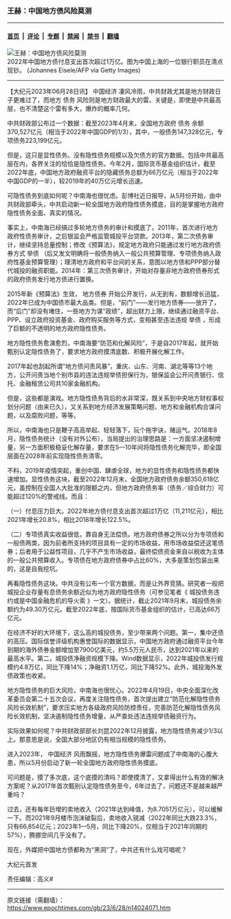 ### 王赫：中国地方债风险莫测

---

#### [首页](../../../..?n14024071) &nbsp;|&nbsp; [评论](../../../../../epoch-comment?n14024071) &nbsp;|&nbsp; [专题](../../../../../epoch-special?n14024071) &nbsp;|&nbsp; [禁闻](../../../../../epoch-news?n14024071) &nbsp;|&nbsp; [禁书](../../../../../books?n14024071) &nbsp;|&nbsp; [翻墙](https://github.com/gfw-breaker/nogfw/blob/master/README.md?n14024071)


<div><img alt="王赫：中国地方债风险莫测" class="attachment-djy_600_400 size-djy_600_400 wp-post-image" src="https://i.epochtimes.com/assets/uploads/2022/01/id13487992-China-foreign-exchange-reserve-GettyImages-1013061576-600x400.jpg"/>
<div class="caption">
 2022年中国地方债付息支出首次超过1万亿。图为中国上海的一位银行职员在清点现钞。 (Johannes Eisele/AFP via Getty Images)
</div></div><hr/><div class="post_content" id="artbody" itemprop="articleBody">
 <!-- article content begin -->
 <p>
  【大纪元2023年06月28日讯】
  <ok href="https://www.epochtimes.com/gb/tag/%E4%B8%AD%E5%9B%BD%E7%BB%8F%E6%B5%8E.html">
   中国经济
  </ok>
  凄风冷雨，中共财政尤其是地方财政日子更难过了，而地方
  <ok href="https://www.epochtimes.com/gb/tag/%E5%80%BA%E5%8A%A1.html">
   债务
  </ok>
  风险则是地方财政最大的雷。关键是，即使是中共最高层，也不清楚这个雷有多大，爆炸的概率几何。
 </p>
 <p>
  中共财政部公布过一个数据：截至2023年4月末，全国地方政府
  <ok href="https://www.epochtimes.com/gb/tag/%E5%80%BA%E5%8A%A1.html">
   债务
  </ok>
  余额370,527亿元（相当于2022年中国GDP的1/3），其中，一般债务147,328亿元，专项债务223,199亿元。
 </p>
 <p>
  但是，这只是显性债务。没有隐性债务规模以及欠债方的官方数据。包括中共最高层在内，各界关注的恰恰是隐性债务。今年2月，国际货币基金组织估计，截至2022年底，中国地方政府融资平台的隐藏债务总额为66万亿元（相当于2022年中国GDP的一半），较2019年的40万亿元增长迅速。
 </p>
 <p>
  可隐性债务到底如何呢？中南海也很忧虑。彭博社近日报导，从5月份开始，由中共财政部牵头，中共启动新一轮全国地方政府隐性债务摸底，目的是掌握地方政府隐性债务全面、真实的情况。
 </p>
 <p>
  事实上，中南海已经搞过多轮地方债务的审计和摸底了。2011年，首次进行地方政府性债务审计，之后银监会严格监管城投平台贷款。2013年，第二次债务审计，继续坚持总量控制；修改《预算法》，规定地方政府只能通过发行地方政府债券方式
  <ok href="https://www.epochtimes.com/gb/tag/%E4%B8%BE%E5%80%BA.html">
   举债
  </ok>
  （后又发文明确将一般债务纳入一般公共预算管理、专项债务纳入政府性基金预算管理）；理清地方政府和平台间的关系，意图以地方债和PPP部分替代城投的融资职能。2014年：第三次债务审计，开始对存量非地方政府债券形式的政府债务发行地方债进行置换。
 </p>
 <p>
  2015年新《预算法》生效，
  <ok href="https://www.epochtimes.com/gb/tag/%E5%9C%B0%E6%96%B9%E5%80%BA%E5%88%B8.html">
   地方债券
  </ok>
  开始公开发行，从无到有，数额增长迅猛，2022年已成为中国债市最大品类。但是，“前门”——发行地方债券——放开了，而“后门”却没有堵住，一些地方为谋“政绩”，超出财力上限，继续通过融资平台、PPP、设立政府投资基金、政府购买服务等方式，变相甚至违法违规
  <ok href="https://www.epochtimes.com/gb/tag/%E4%B8%BE%E5%80%BA.html">
   举债
  </ok>
  ，形成了巨额的不透明的地方政府隐性债务。
 </p>
 <p>
  地方隐性债务愈演愈烈，中南海要“防范和化解风险”，于是自2017年起，就开始甄别认定隐性债务了，要求地方政府摸清底数、积极开展化解工作。
 </p>
 <p>
  2017年起也刮起所谓“地方债问责风暴”，重庆、山东、河南、湖北等等13个地方，公开问责当地个别市县的违法违规举债担保行为，银保监会公开问责银行、信托、金融租赁公司共10家金融机构。
 </p>
 <p>
  但是，这些都是演戏。地方隐性债务背后的水非常深，既关系到中央地方财权事权划分问题（由来已久），又关系到地方经济发展策略问题、地方和金融机构合谋问题，以及腐败问题，等等。
 </p>
 <p>
  所以，中南海也只是鞭子高高举起、轻轻落下，玩个拖字诀，赌运气。2018年8月，隐性债务统计（没有对外公布），当局提出的治理思路是：一方面坚决遏制增量，另一方面积极稳妥化解存量，要求在5—10年间将隐性债务化解完毕，即全国层面在2028年前实现隐性债务清零。
 </p>
 <p>
  不料，2019年疫情突起，重创中国、肆虐全球，地方的显性债务和隐性债务都快速增加。显性债务这块，截至2022年12月末，全国地方政府债务余额350,618亿元，虽控制在全国人大批准的限额之内，但地方政府债务率（债务／综合财力）可能超过120%的警戒线。而且：
 </p>
 <p>
  （一）付息压力巨大。2022年地方债付息支出首次超过1万亿（11,211亿元），相比2021年增长20.8%，相比2018年增长122.5%。
 </p>
 <p>
  （二）专项债真实收益很低，靠自身无法偿债。地方政府债券之所以分为专项债和一般债两类，因为前者所支持的项目具有一定的市场收益，用市场收益偿还这笔债券；后者用于公益性项目，几乎不产生市场收益，最终偿债资金来自以税收为主体的一般公共预算收入。专项债在地方政府债券中占比60%，大多是策划包装出来的，这是自我挖坑。
 </p>
 <p>
  再看隐性债务这块。中共没有公布一个官方数据，而是让外界竞猜。研究者一般把城投企业存量有息债务余额近似为地方政府隐性债务（可参见笔者《
  <ok href="https://www.epochtimes.com/gb/22/3/22/n13665322.htm">
   城投债务违约或是中国金融危机的导火索
  </ok>
  》一文）。据统计，截止2021年9月末，城投债务余额约为49.30万亿元。截至2022年底，按国际货币基金组织的估计，已高达66万亿元。
 </p>
 <p>
  在经济不好的大环境下，这么高的城投债务，至少带来两个问题。第一，集中还债的高压。国际信誉评级机构惠誉国际的数据显示，中国地方政府通过融资平台今年到期的海外债券金额增加至7900亿美元，约5.5万元人民币，达到2021年以来的最高水平。第二，城投债净融资规模下降。Wind数据显示，2022年城投债发行规模约4.8万亿，同比下降14%；净融资1.1万亿，同比下降52%。此外，城投海外发债政策也收紧。
 </p>
 <p>
  地方隐性债务的巨大风险，中南海也很忧心。2022年4月19日，中央全面深化改革委员会第二十五次会议，再度关注隐性债务，首次提出建立“防范化解隐性债务风险长效机制”，要求压实地方各级政府风险防控责任，完善防范化解隐性债务风险长效机制，坚决遏制隐性债务增量，从严查处违法违规举债融资行为。
 </p>
 <p>
  实际效果如何呢？中共财政部部长刘昆2022年12月披露，地方隐性债务减少1/3以上。那意思是说，全国大部分地区仍有相当规模的隐性债务。
 </p>
 <p>
  进入2023年，
  <ok href="https://www.epochtimes.com/gb/tag/%E4%B8%AD%E5%9B%BD%E7%BB%8F%E6%B5%8E.html">
   中国经济
  </ok>
  风雨飘摇，地方隐性债务爆雷问题成了中南海的心腹大患，所以5月份启动了新一轮全国地方政府隐性债务摸底。
 </p>
 <p>
  可问题是，摸了多次底，这个底摸的清吗？即使摸清了，又拿得出什么有效的解决方案呢？从2017年首次甄别认定隐性债务至今，6年过去了，问题还不是越来越严重吗？
 </p>
 <p>
  过去，还有每年巨增的卖地收入（2021年达到峰值，为8.7051万亿元），可以缓解一下。而2021年9月楼市泡沫破裂后，卖地收入锐减（2022年同比大跌23.3%，只有66,854亿元；2023年1—5月，同比下降20%，仅相当于2021年同期的57%），腾挪空间几乎没有了。
 </p>
 <p>
  现在，外媒把中国地方债都称为“黑洞”了，中共还有什么戏可唱呢？
 </p>
 <p>
  大纪元首发
 </p>
 <p>
  责任编辑：高义#
 </p>
 <!-- article content end -->
 <div id="below_article_ad">
 </div>
</div>


---

原文链接（需翻墙）：https://www.epochtimes.com/gb/23/6/28/n14024071.htm